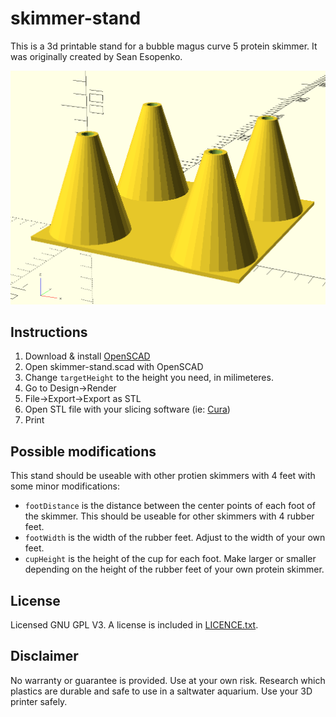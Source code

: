 # skimmer-stand

This is a 3d printable stand for a bubble magus curve 5 protein skimmer.  It was originally created by Sean Esopenko.

![Render of protien skimmer stand](renders/renderedPreview.png)

## Instructions

1. Download & install [OpenSCAD](https://www.openscad.org/)
1. Open skimmer-stand.scad with OpenSCAD
1. Change `targetHeight` to the height you need, in milimeteres.
1. Go to Design->Render
1. File->Export->Export as STL
1. Open STL file with your slicing software (ie: [Cura](https://ultimaker.com/software/ultimaker-cura))
1. Print

## Possible modifications

This stand should be useable with other protien skimmers with 4 feet with some minor modifications:

* `footDistance` is the distance between the center points of each foot of the skimmer.  This should be useable for other skimmers with 4 rubber feet.
* `footWidth` is the width of the rubber feet.  Adjust to the width of your own feet.
* `cupHeight` is the height of the cup for each foot.  Make larger or smaller depending on the height of the rubber feet of your own protein skimmer.

## License

Licensed GNU GPL V3.  A license is included in [LICENCE.txt](LICENSE.txt]).

## Disclaimer

No warranty or guarantee is provided.  Use at your own risk.  Research which plastics are durable and safe to use in a saltwater aquarium. Use your 3D printer safely.